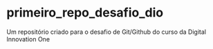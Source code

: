 # primeiro_repo_desafio_dio
Um repositório criado para o desafio de Git/Github do curso da Digital Innovation One
